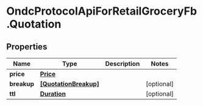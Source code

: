 # OndcProtocolApiForRetailGroceryFb.Quotation

## Properties
Name | Type | Description | Notes
------------ | ------------- | ------------- | -------------
**price** | [**Price**](Price.md) |  | 
**breakup** | [**[QuotationBreakup]**](QuotationBreakup.md) |  | [optional] 
**ttl** | [**Duration**](Duration.md) |  | [optional] 
